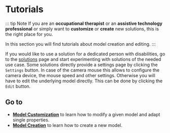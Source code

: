 # Tutorials

::: tip Note
If you are an **occupational therapist** or an **assistive technology professional** or simply want to **customize** or **create** new solutions, this is the right place for you.

In this section you will find tutorials about model creation and editing.
:::

If you would like to use a solution for a dedicated person with disabilities, go to the [solutions](/solutions/) page and start experimenting with solutions of the needed use case. Some solutions directly provide a settings page by clicking the `Settings` button. In case of the camera mouse this allows to configure the camera device, the mouse speed and other settings. Otherwise you will have to edit the underlying model directly. This can be done by clicking the `Edit` button.

## Go to

- [**Model Customization**](./model/Model-Customization) to learn how to modify a given model and adapt single properties.
- [**Model Creation**](./model/Model-Creation) to learn how to create a new model.
